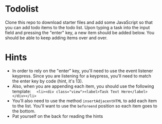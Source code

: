 # Todolist
Clone this repo to download starter files and add some JavaScript so that you can add todo items to the todo list.
Upon typing a task into the input field and pressing the "enter" key, a new item should be added below. You should be able to keep adding items over and over.
<br/>
# Hints
- In order to rely on the "enter" key, you'll need to use the event listener keypress. Since you are listening for a keypress, you'll need to match the enter key by code (hint, it's 13).
- Also, when you are appending each item, you should use the following template:
  `  <li><div class="view"><label>Task Text Here</label></div></li>`
- You'll also need to use the method `insertAdjacentHTML` to add each item to the list. You'll want to use the `beforeend` position so each item goes to the bottom.
- Pat yourself on the back for reading the hints
